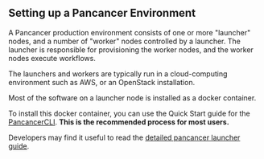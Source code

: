 ## Setting up a Pancancer Environment

A Pancancer production environment consists of one or more "launcher" nodes, and a number of "worker" nodes controlled by a launcher. The launcher is responsible for provisioning the worker nodes, and the worker nodes execute workflows.

The launchers and workers are typically run in a cloud-computing environment such as AWS, or an OpenStack installation.

Most of the software on a launcher node is installed as a docker container.

To install this docker container, you can use the Quick Start guide for the [PancancerCLI](https://github.com/ICGC-TCGA-PanCancer/cli/blob/0.0.1/QuickStart.md). **This is the recommended process for most users.**

Developers may find it useful to read the [detailed pancancer launcher guide](https://github.com/ICGC-TCGA-PanCancer/pancancer_launcher/blob/3.1.3/README.md#pancancer-launcher).
